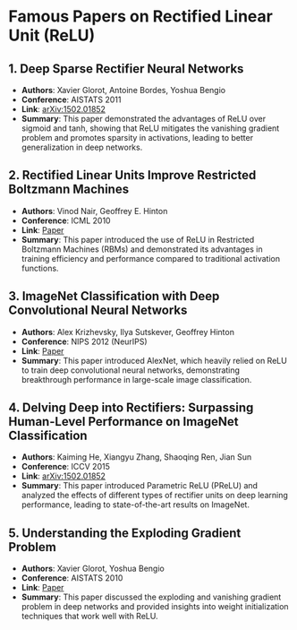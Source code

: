 # Famous Papers on Rectified Linear Unit (ReLU)

## 1. Deep Sparse Rectifier Neural Networks
- **Authors**: Xavier Glorot, Antoine Bordes, Yoshua Bengio
- **Conference**: AISTATS 2011
- **Link**: [arXiv:1502.01852](https://proceedings.mlr.press/v15/glorot11a/glorot11a.pdf)
- **Summary**: This paper demonstrated the advantages of ReLU over sigmoid and tanh, showing that ReLU mitigates the vanishing gradient problem and promotes sparsity in activations, leading to better generalization in deep networks.

## 2. Rectified Linear Units Improve Restricted Boltzmann Machines
- **Authors**: Vinod Nair, Geoffrey E. Hinton
- **Conference**: ICML 2010
- **Link**: [Paper](https://www.cs.toronto.edu/~hinton/absps/reluICML.pdf)
- **Summary**: This paper introduced the use of ReLU in Restricted Boltzmann Machines (RBMs) and demonstrated its advantages in training efficiency and performance compared to traditional activation functions.

## 3. ImageNet Classification with Deep Convolutional Neural Networks
- **Authors**: Alex Krizhevsky, Ilya Sutskever, Geoffrey Hinton
- **Conference**: NIPS 2012 (NeurIPS)
- **Link**: [Paper](https://proceedings.neurips.cc/paper/2012/hash/c399862d3b9d6b76c8436e924a68c45b-Abstract.html)
- **Summary**: This paper introduced AlexNet, which heavily relied on ReLU to train deep convolutional neural networks, demonstrating breakthrough performance in large-scale image classification.

## 4. Delving Deep into Rectifiers: Surpassing Human-Level Performance on ImageNet Classification
- **Authors**: Kaiming He, Xiangyu Zhang, Shaoqing Ren, Jian Sun
- **Conference**: ICCV 2015
- **Link**: [arXiv:1502.01852](https://arxiv.org/abs/1502.01852)
- **Summary**: This paper introduced Parametric ReLU (PReLU) and analyzed the effects of different types of rectifier units on deep learning performance, leading to state-of-the-art results on ImageNet.

## 5. Understanding the Exploding Gradient Problem
- **Authors**: Xavier Glorot, Yoshua Bengio
- **Conference**: AISTATS 2010
- **Link**: [Paper](https://arxiv.org/pdf/1211.5063v1)
- **Summary**: This paper discussed the exploding and vanishing gradient problem in deep networks and provided insights into weight initialization techniques that work well with ReLU.
